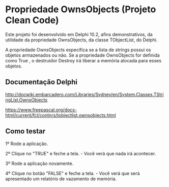 # Propriedade OwnsObjects (Projeto Clean Code)
Este projeto foi desenvolvido em Delphi 10.2, afins demonstrativos, da utilidade da propriedade OwnsObjects, da classe TObjectList, do Delphi.

A propriedade OwnsObjects especifica se a lista de strings possui os objetos armazenados ou não. Se a propriedade OwnsObjects for definida como True , o destruidor Destroy irá liberar a memória alocada para esses objetos.


## Documentação Delphi

http://docwiki.embarcadero.com/Libraries/Sydney/en/System.Classes.TStringList.OwnsObjects

https://www.freepascal.org/docs-html/current/fcl/contnrs/tobjectlist.ownsobjects.html


## Como testar

1º Rode a aplicação.

2º Clique no "TRUE" e feche a tela.
     - Você verá que nada irá acontecer.

3º Rode a aplicação novamente.

4º Clique no botão "FALSE" e feche a tela.
     - Você verá que será apresentado um relatório de vazamento de memória.
